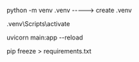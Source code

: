 python -m venv .venv -----> create .venv

.venv\Scripts\activate

uvicorn main:app --reload

pip freeze > requirements.txt